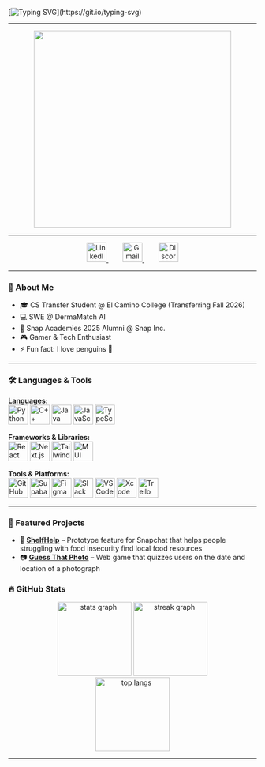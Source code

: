 <!-- Profile README -->

<!-- Animated Typing Header -->
[![Typing SVG](https://readme-typing-svg.demolab.com?font=Fira+Code&size=22&pause=1000&color=00C7FF&center=true&vCenter=true&width=600&lines=Hey+there%2C+I'm+Ricardo+%F0%9F%91%8B;Software+Engineer+%7C+CS+Student;Always+learning+new+tech!)](https://git.io/typing-svg)

---

<div align="center">
  <img height="400" src="https://media.giphy.com/media/eEj9zBa02JsVOPpDvW/giphy.gif" />
</div>

---

<div align="center">
  <a href="https://www.linkedin.com/in/ricardo-escalante-687a2b31a" target="_blank">
    <img src="https://cdn.jsdelivr.net/gh/devicons/devicon/icons/linkedin/linkedin-original.svg" height="40" alt="LinkedIn logo" />
  </a>
  <img width="25" /> <!-- spacer -->
  <a href="mailto:escalante.ricardo06@gmail.com" target="_blank">
    <img src="https://cdn.jsdelivr.net/gh/devicons/devicon/icons/google/google-original.svg" height="40" alt="Gmail logo" />
  </a>
  <img width="25" /> <!-- spacer -->
  <a href="https://discordapp.com/users/dr_penguino" target="_blank">
    <img src="https://cdn.simpleicons.org/discord/5865F2" height="40" alt="Discord logo" />
  </a>
</div>


---

### 🐧 About Me  
- 🎓 CS Transfer Student @ El Camino College (Transferring Fall 2026)  
- 💻 SWE @ DermaMatch AI  
- 👻 Snap Academies 2025 Alumni @ Snap Inc.  
- 🎮 Gamer & Tech Enthusiast  
- ⚡ Fun fact: I love penguins 🐧  

---

### 🛠️ Languages & Tools  

**Languages:**  
<img src="https://cdn.jsdelivr.net/gh/devicons/devicon/icons/python/python-original.svg" height="40" alt="Python" /> 
<img src="https://cdn.jsdelivr.net/gh/devicons/devicon/icons/cplusplus/cplusplus-original.svg" height="40" alt="C++" /> 
<img src="https://cdn.jsdelivr.net/gh/devicons/devicon/icons/java/java-original.svg" height="40" alt="Java" /> 
<img src="https://cdn.jsdelivr.net/gh/devicons/devicon/icons/javascript/javascript-original.svg" height="40" alt="JavaScript" /> 
<img src="https://cdn.jsdelivr.net/gh/devicons/devicon/icons/typescript/typescript-original.svg" height="40" alt="TypeScript" />  

**Frameworks & Libraries:**  
<img src="https://cdn.jsdelivr.net/gh/devicons/devicon/icons/react/react-original.svg" height="40" alt="React" /> 
<img src="https://cdn.jsdelivr.net/gh/devicons/devicon/icons/nextjs/nextjs-original.svg" height="40" alt="Next.js" /> 
<img src="https://cdn.jsdelivr.net/gh/devicons/devicon/icons/tailwindcss/tailwindcss-original-wordmark.svg" height="40" alt="TailwindCSS" /> 
<img src="https://cdn.simpleicons.org/mui/007FFF" height="40" alt="MUI" />  

**Tools & Platforms:**  
<img src="https://cdn.jsdelivr.net/gh/devicons/devicon/icons/github/github-original.svg" height="40" alt="GitHub" /> 
<img src="https://cdn.simpleicons.org/supabase/3ECF8E" height="40" alt="Supabase" /> 
<img src="https://cdn.jsdelivr.net/gh/devicons/devicon/icons/figma/figma-original.svg" height="40" alt="Figma" /> 
<img src="https://cdn.jsdelivr.net/gh/devicons/devicon/icons/slack/slack-original.svg" height="40" alt="Slack" /> 
<img src="https://cdn.jsdelivr.net/gh/devicons/devicon/icons/vscode/vscode-original.svg" height="40" alt="VS Code" /> 
<img src="https://cdn.jsdelivr.net/gh/devicons/devicon/icons/xcode/xcode-original.svg" height="40" alt="Xcode" /> 
<img src="https://cdn.jsdelivr.net/gh/devicons/devicon/icons/trello/trello-plain.svg" height="40" alt="Trello" />  

---

### 🚀 Featured Projects
- 🍲 **[ShelfHelp](https://github.com/gverango/snapchat-final-showcase)** – Prototype feature for Snapchat that helps people struggling with food insecurity find local food resources  
- 📷 **[Guess That Photo](https://github.com/ricardo-escalante06/Guess-That-Photo)** – Web game that quizzes users on the date and location of a photograph  
<!--
- 🤖 **[AI Therapist Research](#)** – Exploring the role of AI in mental health care  
-->


### 🔥 GitHub Stats  

<div align="center">
  <img src="https://github-readme-stats.vercel.app/api?username=ricardo-escalante06&hide_title=false&hide_rank=true&show_icons=true&include_all_commits=true&count_private=true&disable_animations=false&theme=react&locale=en&hide_border=false" height="150" alt="stats graph" />
  <img src="https://streak-stats.demolab.com?user=ricardo-escalante06&locale=en&mode=daily&theme=react&hide_border=false&border_radius=5" height="150" alt="streak graph" />
</div>

<div align="center">
  <img src="https://github-readme-stats.vercel.app/api/top-langs/?username=ricardo-escalante06&layout=compact&theme=react&hide_border=false" height="150" alt="top langs" />
</div>

---

<!-- 
### 📈 Activity Graph  
![Ricardo's GitHub activity graph](https://github-readme-activity-graph.vercel.app/graph?username=ricardo-escalante06&theme=react-dark&hide_border=true) 
-->
